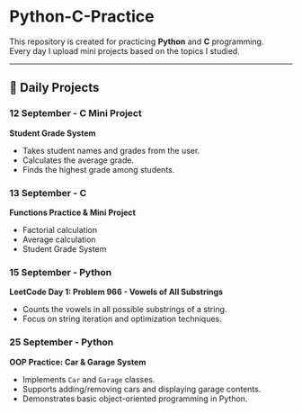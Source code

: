 # Python-C-Practice

This repository is created for practicing **Python** and **C** programming.  
Every day I upload mini projects based on the topics I studied.  

---

## 📅 Daily Projects

### 12 September - C Mini Project
**Student Grade System**  
- Takes student names and grades from the user.  
- Calculates the average grade.  
- Finds the highest grade among students.

### 13 September - C
**Functions Practice & Mini Project**  
- Factorial calculation  
- Average calculation  
- Student Grade System

### 15 September - Python
**LeetCode Day 1: Problem 966 - Vowels of All Substrings**  
- Counts the vowels in all possible substrings of a string.  
- Focus on string iteration and optimization techniques.

### 25 September - Python
**OOP Practice: Car & Garage System**  
- Implements `Car` and `Garage` classes.  
- Supports adding/removing cars and displaying garage contents.  
- Demonstrates basic object-oriented programming in Python.

